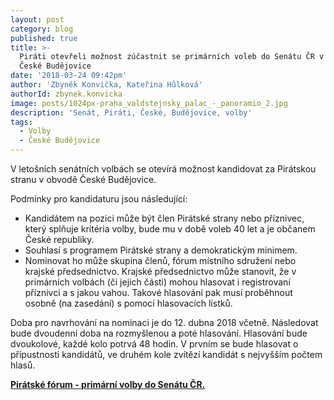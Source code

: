 ```yaml
---
layout: post
category: blog
published: true
title: >-
  Piráti otevřeli možnost zúčastnit se primárních voleb do Senátu ČR v obvodě
  České Budějovice 
date: '2018-03-24 09:42pm'
author: 'Zbyněk Konvička, Kateřina Hůlková'
authorId: zbynek.konvicka
image: posts/1024px-praha_valdstejnsky_palac_-_panoramio_2.jpg
description: 'Senát, Piráti, České, Budějovice, volby'
tags:
  - Volby
  - České Budějovice
---
```

V letošních senátních volbách se otevírá možnost kandidovat za Pirátskou stranu v obvodě České Budějovice. 

Podmínky pro kandidaturu jsou následující:  

* Kandidátem na pozici může být člen Pirátské strany nebo příznivec, který splňuje kritéria volby, bude mu v době voleb 40 let a je občanem České republiky. 
* Souhlasí s programem Pirátské strany a demokratickým minimem.
* Nominovat ho může skupina členů, fórum místního sdružení nebo krajské předsednictvo. Krajské předsednictvo může stanovit, že v primárních volbách (či jejich části) mohou hlasovat i registrovaní příznivci a s jakou vahou. Takové hlasování pak musí proběhnout osobně (na zasedání) s pomocí hlasovacích lístků.

Doba pro navrhování na nominaci je do 12. dubna 2018 včetně. Následovat bude dvoudenní doba na rozmyšlenou a poté hlasování. Hlasování bude dvoukolové, každé kolo potrvá 48 hodin. V prvním se bude hlasovat o přípustnosti kandidátů, ve druhém kole zvítězí kandidát s nejvyšším počtem hlasů.

[**Pirátské fórum - primární volby do Senátu ČR.**](https://forum.pirati.cz/viewtopic.php?f=408&t=40328)
